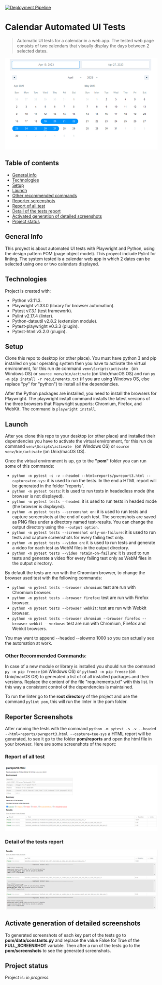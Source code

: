 [![Deployment Pipeline](https://github.com/JormanPzC/playwright-python-ui-automated-calendar-tests/actions/workflows/deployment-pipeline.yml/badge.svg)](https://github.com/JormanPzC/playwright-python-ui-automated-calendar-tests/actions/workflows/deployment-pipeline.yml)

# Calendar Automated UI Tests
> Automatic UI tests for a calendar in a web app. The tested web page consists of two calendars that visually display the days between 2 selected dates.

![Default calendar](images/calendar-default.png)


## Table of contents
* [General info](#general-info)
* [Technologies](#technologies)
* [Setup](#setup)
* [Launch](#launch)
* [Other recommended commands](#other-recomended-commands)
* [Reporter screenshots](#reporter-screenshots)
* [Report of all test](#all-test-report)
* [Detail of the tests report](#detail-test-report)
* [Activated generation of detailed screenshots](#activated-generation-detailed-screenshots)
* [Project status](#project-status)

## General Info
This proyect is about automated UI tests with Playwright and Python, using the design pattern POM (page object model). This proyect include Pylint for linting. The system tested is a calendar web app in which 2 dates can be selected using one or two calendars displayed.


## Technologies
Project is created with:

- Python v3.11.3.
- Playwright v1.33.0 (library for browser automation).
- Pytest v7.3.1 (test framework).
- Pylint v2.17.4 (linter).
- Python-dateutil v2.8.2 (extension module).
- Pytest-playwright v0.3.3 (plugin).
- Pytest-html v3.2.0 (plugin).


## Setup
Clone this repo to desktop (or other place). You must have python 3 and pip installed on your operating system then you have to activate the virtual environment, for this run de command `venv\Scripts\activate ` (on Windows OS) or `source venv/bin/activate` (on Unix/macOS OS) and run `py -m pip install -r requirements.txt` (if you are using Windows OS, else replace "py" for "python") to install all the dependencies.

After the Python packages are installed, you need to install the browsers for Playwright. The playwright install command installs the latest versions of the three browsers that Playwright supports: Chromium, Firefox, and WebKit. The command is `playwright install`.

## Launch
After you clone this repo to your desktop (or other place) and installed their dependencies you have to activate the virtual environment, for this run de command `venv\Scripts\activate ` (on Windows OS) or `source venv/bin/activate` (on Unix/macOS OS).

Once the virtual environment is up, go to the **"pom"** folder you can run some of this commands:

- `python -m pytest -s -v --headed --html=reports/pwreport3.html --capture=tee-sys`: it is used to run the tests. In the end a HTML report will be generated in the folder "reports".
- `python -m pytest tests`: it is used to run tests in headedless mode (the browser is not displayed).
- `python -m pytest tests --headed`: it is used to run tests in headed mode (the browser is displayed).
- `python -m pytest tests --screenshot on`: it is used to run tests and capture screenshots at the end of each test. The screenshots are saved as PNG files under a directory named test-results. You can change the output directory using the `--output option`.
- `python -m pytest tests --screenshot only-on-failure`: it is used to run tests and capture screenshots for every failing test only.
- `python -m pytest tests --video on`: it is used to run tests and generate a video for each test as WebM files in the output directory. 
- `python -m pytest tests --video retain-on-failure`: it is used to run tests and generate a video ffor every failing test only as WebM files in the output directory. 

By default the tests are run with the Chromium browser, to change the browser used test with the following commands:

- `python -m pytest tests --browser chromium`: test are run with Chromium browser.
- `python -m pytest tests --browser firefox`: test are run with Firefox browser.
- `python -m pytest tests --browser webkit`: test are run with Webkit browser.
- `python -m pytest tests --browser chromium --browser firefox --browser webkit --verbose`: test are run with Chromium, Firefox and Webkit browsers.

You may want to append --headed --slowmo 1000 so you can actually see the automation at work.

### Other Recommended Commands:
In case of a new module or library is installed you should run the command `py -m pip freeze` (on Windows OS) or `python3 -m pip freeze` (on Unix/macOS OS) to generated a list of  of all installed packages and their versions. Replace the content of the file "requirements.txt" with this list. In this way a consistent control of the dependencies is maintained.

To run the linter go to the **root directory** of the project and use the command `pylint pom`, this will run the linter in the pom folder.

## Reporter Screenshots
After running the tests with the command `python -m pytest -s -v --headed --html=reports/pwreport3.html --capture=tee-sys` a HTML report will be generated, to see it go to the folder **pom/reports** and open the html file in your browser. Here are some screenshots of the report:
### Report of all test
![Report of all test](images/html-report.png)

### Detail of the tests report
![Detail of the tests report](images/html-report-test-detail.png)

## Activate generation of detailed screenshots
To generated screenshots of each key part of the tests go to **pom/data/constants.py** and replace the value False for True of the **FULL_SCREENSHOT** variable. Then after a run of the tests go to the **pom/screenshots** to see the generated screenshots.

## Project status
Project is: _in progress_ 





